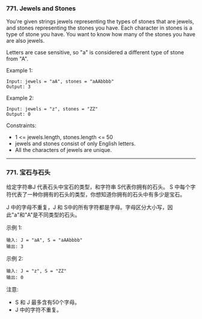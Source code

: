 ### 771. Jewels and Stones
You're given strings jewels representing the types of stones that are jewels, and stones representing the stones you have. Each character in stones is a type of stone you have. You want to know how many of the stones you have are also jewels.

Letters are case sensitive, so "a" is considered a different type of stone from "A".



Example 1:

	Input: jewels = "aA", stones = "aAAbbbb"
	Output: 3

Example 2:

	Input: jewels = "z", stones = "ZZ"
	Output: 0



Constraints:

* 1 <= jewels.length, stones.length <= 50
* jewels and stones consist of only English letters.
* All the characters of jewels are unique.


----

### 771. 宝石与石头
给定字符串J 代表石头中宝石的类型，和字符串 S代表你拥有的石头。 S 中每个字符代表了一种你拥有的石头的类型，你想知道你拥有的石头中有多少是宝石。

J 中的字母不重复，J 和 S中的所有字符都是字母。字母区分大小写，因此"a"和"A"是不同类型的石头。

示例 1:

	输入: J = "aA", S = "aAAbbbb"
	输出: 3

示例 2:

	输入: J = "z", S = "ZZ"
	输出: 0

注意:
* S 和 J 最多含有50个字母。
* J 中的字符不重复。

